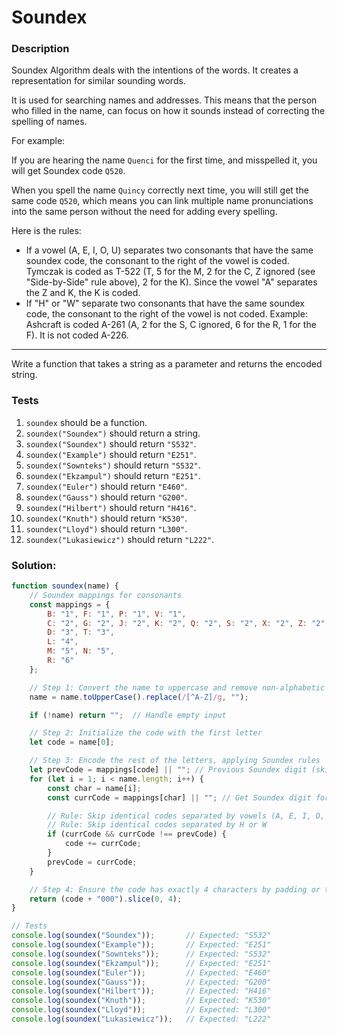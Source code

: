 # Soundex

### Description

Soundex Algorithm deals with the intentions of the words. It creates a representation for similar sounding words.

It is used for searching names and addresses. This means that the person who filled in the name, can focus on how it sounds instead of correcting the spelling of names.

For example:

If you are hearing the name `Quenci` for the first time, and misspelled it, you will get Soundex code `Q520`.

When you spell the name `Quincy` correctly next time, you will still get the same code `Q520`, which means you can link multiple name pronunciations into the same person without the need for adding every spelling.

Here is the rules:

- If a vowel (A, E, I, O, U) separates two consonants that have the same soundex code, the consonant to the right of the vowel is coded. Tymczak is coded as T-522 (T, 5 for the M, 2 for the C, Z ignored (see "Side-by-Side" rule above), 2 for the K). Since the vowel "A" separates the Z and K, the K is coded.
- If "H" or "W" separate two consonants that have the same soundex code, the consonant to the right of the vowel is not coded. Example: Ashcraft is coded A-261 (A, 2 for the S, C ignored, 6 for the R, 1 for the F). It is not coded A-226.

---

Write a function that takes a string as a parameter and returns the encoded string.

### Tests

1. `soundex` should be a function.
2. `soundex("Soundex")` should return a string.
3. `soundex("Soundex")` should return `"S532"`.
4. `soundex("Example")` should return `"E251"`.
5. `soundex("Sownteks")` should return `"S532"`.
6. `soundex("Ekzampul")` should return `"E251"`.
7. `soundex("Euler")` should return `"E460"`.
8. `soundex("Gauss")` should return `"G200"`.
9. `soundex("Hilbert")` should return `"H416"`.
10. `soundex("Knuth")` should return `"K530"`.
11. `soundex("Lloyd")` should return `"L300"`.
12. `soundex("Lukasiewicz")` should return `"L222"`.

### Solution:

```javascript
function soundex(name) {
    // Soundex mappings for consonants
    const mappings = {
        B: "1", F: "1", P: "1", V: "1",
        C: "2", G: "2", J: "2", K: "2", Q: "2", S: "2", X: "2", Z: "2",
        D: "3", T: "3",
        L: "4",
        M: "5", N: "5",
        R: "6"
    };

    // Step 1: Convert the name to uppercase and remove non-alphabetic characters
    name = name.toUpperCase().replace(/[^A-Z]/g, "");

    if (!name) return "";  // Handle empty input

    // Step 2: Initialize the code with the first letter
    let code = name[0];

    // Step 3: Encode the rest of the letters, applying Soundex rules
    let prevCode = mappings[code] || ""; // Previous Soundex digit (skip first letter)
    for (let i = 1; i < name.length; i++) {
        const char = name[i];
        const currCode = mappings[char] || ""; // Get Soundex digit for current character

        // Rule: Skip identical codes separated by vowels (A, E, I, O, U)
        // Rule: Skip identical codes separated by H or W
        if (currCode && currCode !== prevCode) {
            code += currCode;
        }
        prevCode = currCode;
    }

    // Step 4: Ensure the code has exactly 4 characters by padding or truncating
    return (code + "000").slice(0, 4);
}

// Tests
console.log(soundex("Soundex"));       // Expected: "S532"
console.log(soundex("Example"));       // Expected: "E251"
console.log(soundex("Sownteks"));      // Expected: "S532"
console.log(soundex("Ekzampul"));      // Expected: "E251"
console.log(soundex("Euler"));         // Expected: "E460"
console.log(soundex("Gauss"));         // Expected: "G200"
console.log(soundex("Hilbert"));       // Expected: "H416"
console.log(soundex("Knuth"));         // Expected: "K530"
console.log(soundex("Lloyd"));         // Expected: "L300"
console.log(soundex("Lukasiewicz"));   // Expected: "L222"
```